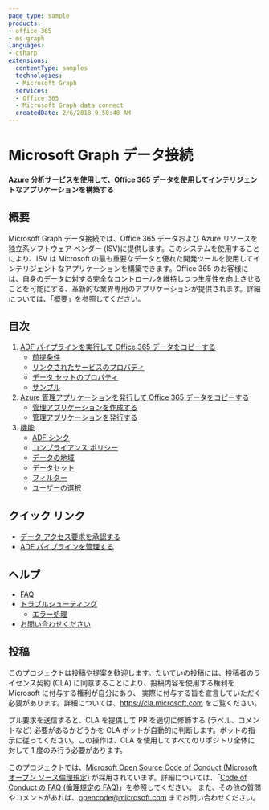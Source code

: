 ```yaml
---
page_type: sample
products:
- office-365
- ms-graph
languages:
- csharp
extensions:
  contentType: samples
  technologies:
  - Microsoft Graph
  services:
  - Office 365
  - Microsoft Graph data connect
  createdDate: 2/6/2018 9:50:48 AM
---
```

# Microsoft Graph データ接続
#### Azure 分析サービスを使用して、Office 365 データを使用してインテリジェントなアプリケーションを構築する 

## 概要 

Microsoft Graph データ接続では、Office 365 データおよび Azure リソースを独立系ソフトウェア ベンダー (ISV)に提供します。このシステムを使用することにより、ISV は Microsoft の最も重要なデータと優れた開発ツールを使用してインテリジェントなアプリケーションを構築できます。Office 365 のお客様には、自身のデータに対する完全なコントロールを維持しつつ生産性を向上させることを可能にする、革新的な業界専用のアプリケーションが提供されます。詳細については、「[概要](https://github.com/OfficeDev/MS-Graph-Data-Connect/wiki)」を参照してください。

## 目次
1. [ADF パイプラインを実行して Office 365 データをコピーする](https://github.com/OfficeDev/MS-Graph-Data-Connect/wiki/Run-Azure-Data-Factory-pipelines-to-copy-Office-365-Data)
    * [前提条件](https://github.com/OfficeDev/MS-Graph-Data-Connect/wiki/Run-Azure-Data-Factory-pipelines-to-copy-Office-365-Data#prerequisites)
    * [リンクされたサービスのプロパティ](https://github.com/OfficeDev/MS-Graph-Data-Connect/wiki/Run-Azure-Data-Factory-pipelines-to-copy-Office-365-Data#linked-service-properties)
    * [データ セットのプロパティ](https://github.com/OfficeDev/MS-Graph-Data-Connect/wiki/Run-Azure-Data-Factory-pipelines-to-copy-Office-365-Data#dataset-properties)
    * [サンプル](https://github.com/OfficeDev/MS-Graph-Data-Connect/wiki/Run-Azure-Data-Factory-pipelines-to-copy-Office-365-Data#samples)
2. [Azure 管理アプリケーションを発行して Office 365 データをコピーする](https://github.com/OfficeDev/MS-Graph-Data-Connect/wiki/Publish-an-Azure-Managed-Application-to-copy-Office-365-data)
    * [管理アプリケーションを作成する](https://github.com/OfficeDev/MS-Graph-Data-Connect/wiki/Publish-an-Azure-Managed-Application-to-copy-Office-365-data#step-2-create-a-managed-application)
    * [管理アプリケーションを発行する](https://github.com/OfficeDev/MS-Graph-Data-Connect/wiki/Publish-an-Azure-Managed-Application-to-copy-Office-365-data#step-3-publish-a-managed-application)
3. [機能](https://github.com/OfficeDev/MS-Graph-Data-Connect/wiki/Capabilities)
    * [ADF シンク](https://github.com/OfficeDev/MS-Graph-Data-Connect/wiki/Capabilities#adf-sinks)
    * [コンプライアンス ポリシー](https://github.com/OfficeDev/MS-Graph-Data-Connect/wiki/Capabilities#policies)
    * [データの地域](https://github.com/OfficeDev/MS-Graph-Data-Connect/wiki/Capabilities#data-regions)
    * [データセット](https://github.com/OfficeDev/MS-Graph-Data-Connect/wiki/Capabilities#datasets)
    * [フィルター](https://github.com/OfficeDev/MS-Graph-Data-Connect/wiki/Capabilities#filters)
    * [ユーザーの選択](https://github.com/OfficeDev/MS-Graph-Data-Connect/wiki/Capabilities#user-selection)
## クイック リンク
* [データ アクセス要求を承認する](https://github.com/OfficeDev/MS-Graph-Data-Connect/wiki/Approving-a-data-access-request)
* [ADF パイプラインを管理する](https://github.com/OfficeDev/MS-Graph-Data-Connect/wiki/Azure-Data-Factory-Quick-Links)

## ヘルプ
* [FAQ](https://github.com/OfficeDev/MS-Graph-Data-Connect/wiki/FAQ)  
* [トラブルシューティング](https://github.com/OfficeDev/MS-Graph-Data-Connect/wiki/Troubleshooting)
    * [エラー処理](https://github.com/OfficeDev/MS-Graph-Data-Connect/wiki/Troubleshooting#errors)
* [お問い合わせください](https://github.com/OfficeDev/MS-Graph-Data-Connect/wiki/Contact-Us)


## 投稿

このプロジェクトは投稿や提案を歓迎します。たいていの投稿には、投稿者のライセンス契約 (CLA)
に同意することにより、投稿内容を使用する権利を Microsoft に付与する権利が自分にあり、
実際に付与する旨を宣言していただく必要があります。詳細については、https://cla.microsoft.com をご覧ください。

プル要求を送信すると、CLA を提供して PR を適切に修飾する (ラベル、コメントなど) 必要があるかどうかを CLA
ボットが自動的に判断します。ボットの指示に従ってください。この操作は、CLA
を使用してすべてのリポジトリ全体に対して 1 度のみ行う必要があります。

このプロジェクトでは、[Microsoft Open Source Code of Conduct (Microsoft オープン ソース倫理規定)](https://opensource.microsoft.com/codeofconduct/)
が採用されています。詳細については、「[Code of Conduct の FAQ (倫理規定の FAQ)](https://opensource.microsoft.com/codeofconduct/faq/)」を参照してください。
また、その他の質問やコメントがあれば、[opencode@microsoft.com](mailto:opencode@microsoft.com) までお問い合わせください。
